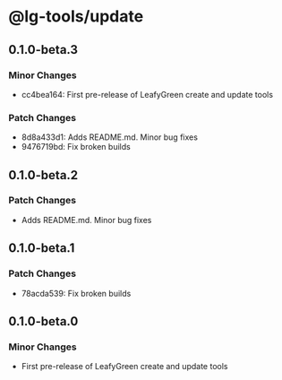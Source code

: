 # @lg-tools/update

## 0.1.0-beta.3

### Minor Changes

- cc4bea164: First pre-release of LeafyGreen create and update tools

### Patch Changes

- 8d8a433d1: Adds README.md. Minor bug fixes
- 9476719bd: Fix broken builds

## 0.1.0-beta.2

### Patch Changes

- Adds README.md. Minor bug fixes

## 0.1.0-beta.1

### Patch Changes

- 78acda539: Fix broken builds

## 0.1.0-beta.0

### Minor Changes

- First pre-release of LeafyGreen create and update tools
